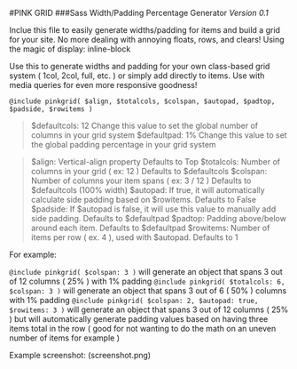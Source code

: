 #PINK GRID
###Sass Width/Padding Percentage Generator
*Version 0.1*

Inclue this file to easily generate widths/padding for items and build a grid for your site.
No more dealing with annoying floats, rows, and clears! Using the magic of display: inline-block

Use this to generate widths and padding for your own class-based grid system ( 1col, 2col, full, etc. ) or simply add directly to items.
Use with media queries for even more responsive goodness!

`@include pinkgrid( $align, $totalcols, $colspan, $autopad, $padtop, $padside, $rowitems )`

> $defaultcols:	12 	Change this value to set the global number of columns in your grid system
> $defaultpad:	1%	Change this value to set the global padding percentage in your grid system

> $align:		Vertical-align property 													Defaults to Top
> $totalcols: 	Number of columns in your grid ( ex: 12 ) 									Defaults to $defaultcols
> $colspan: 	Number of columns your item spans ( ex: 3 / 12 ) 							Defaults to $defaultcols (100% width)
> $autopad:		If true, it will automatically calculate side padding based on $rowitems. 	Defaults to False
> $padside:		If $autopad is false, it will use this value to manually add side padding. 	Defaults to $defaultpad
> $padtop:		Padding above/below around each item. 										Defaults to $defaultpad
> $rowitems:	Number of items per row ( ex. 4 ), used with $autopad. 						Defaults to 1

For example: 

`@include pinkgrid( $colspan: 3 )` will generate an object that spans 3 out of 12 columns ( 25% ) with 1% padding
`@include pinkgrid( $totalcols: 6, $colspan: 3 )` will generate an object that spans 3 out of 6 ( 50% ) columns with 1% padding
`@include pinkgrid( $colspan: 2, $autopad: true, $rowitems: 3 )` will generate an object that spans 3 out of 12 columns ( 25% ) but will automatically generate padding values based on having three items total in the row ( good for not wanting to do the math on an uneven number of items for example )

Example screenshot:
(screenshot.png)

